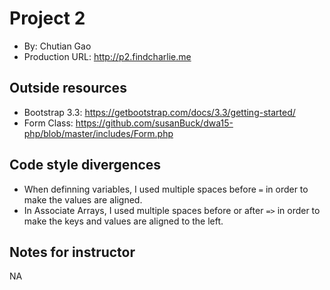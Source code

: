 # Project 2
+ By: Chutian Gao
+ Production URL: <http://p2.findcharlie.me>

## Outside resources
+ Bootstrap 3.3: <https://getbootstrap.com/docs/3.3/getting-started/>
+ Form Class: <https://github.com/susanBuck/dwa15-php/blob/master/includes/Form.php>

## Code style divergences
+ When definning variables, I used multiple spaces before `=`  in order to make the values are aligned. 
+ In Associate Arrays, I used multiple spaces before or after `=>` in order to make the keys and values are aligned to the left. 

## Notes for instructor
NA